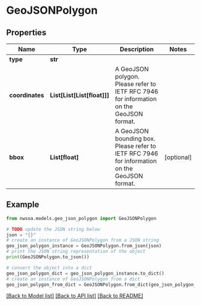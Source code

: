 # GeoJSONPolygon


## Properties

Name | Type | Description | Notes
------------ | ------------- | ------------- | -------------
**type** | **str** |  | 
**coordinates** | **List[List[List[float]]]** | A GeoJSON polygon. Please refer to IETF RFC 7946 for information on the GeoJSON format. | 
**bbox** | **List[float]** | A GeoJSON bounding box. Please refer to IETF RFC 7946 for information on the GeoJSON format. | [optional] 

## Example

```python
from nwsoa.models.geo_json_polygon import GeoJSONPolygon

# TODO update the JSON string below
json = "{}"
# create an instance of GeoJSONPolygon from a JSON string
geo_json_polygon_instance = GeoJSONPolygon.from_json(json)
# print the JSON string representation of the object
print(GeoJSONPolygon.to_json())

# convert the object into a dict
geo_json_polygon_dict = geo_json_polygon_instance.to_dict()
# create an instance of GeoJSONPolygon from a dict
geo_json_polygon_from_dict = GeoJSONPolygon.from_dict(geo_json_polygon_dict)
```
[[Back to Model list]](../README.md#documentation-for-models) [[Back to API list]](../README.md#documentation-for-api-endpoints) [[Back to README]](../README.md)


